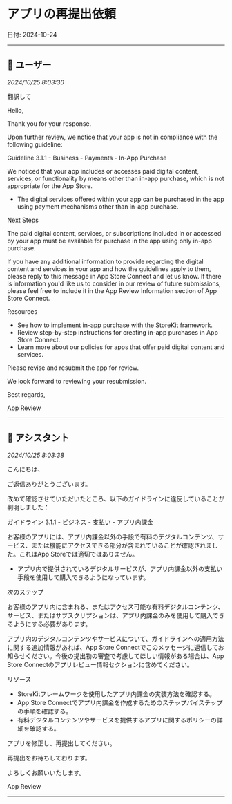 # アプリの再提出依頼

日付: 2024-10-24

---

## 👤 ユーザー
*2024/10/25 8:03:30*

翻訳して

Hello,

Thank you for your response.

Upon further review, we notice that your app is not in compliance with the following guideline:

Guideline 3.1.1 - Business - Payments - In-App Purchase

We noticed that your app includes or accesses paid digital content, services, or functionality by means other than in-app purchase, which is not appropriate for the App Store. 

- The digital services offered within your app can be purchased in the app using payment mechanisms other than in-app purchase. 

Next Steps

The paid digital content, services, or subscriptions included in or accessed by your app must be available for purchase in the app using only in-app purchase. 

If you have any additional information to provide regarding the digital content and services in your app and how the guidelines apply to them, please reply to this message in App Store Connect and let us know. If there is information you'd like us to consider in our review of future submissions, please feel free to include it in the App Review Information section of App Store Connect. 

Resources

- See how to implement in-app purchase with the StoreKit framework.
- Review step-by-step instructions for creating in-app purchases in App Store Connect. 
- Learn more about our policies for apps that offer paid digital content and services.

Please revise and resubmit the app for review.

We look forward to reviewing your resubmission.

Best regards,

App Review

---

## 🤖 アシスタント
*2024/10/25 8:03:38*

こんにちは、

ご返信ありがとうございます。

改めて確認させていただいたところ、以下のガイドラインに違反していることが判明しました：

ガイドライン 3.1.1 - ビジネス - 支払い - アプリ内課金

お客様のアプリには、アプリ内課金以外の手段で有料のデジタルコンテンツ、サービス、または機能にアクセスできる部分が含まれていることが確認されました。これはApp Storeでは適切ではありません。

- アプリ内で提供されているデジタルサービスが、アプリ内課金以外の支払い手段を使用して購入できるようになっています。

次のステップ

お客様のアプリ内に含まれる、またはアクセス可能な有料デジタルコンテンツ、サービス、またはサブスクリプションは、アプリ内課金のみを使用して購入できるようにする必要があります。

アプリ内のデジタルコンテンツやサービスについて、ガイドラインへの適用方法に関する追加情報があれば、App Store Connectでこのメッセージに返信してお知らせください。今後の提出物の審査で考慮してほしい情報がある場合は、App Store Connectのアプリレビュー情報セクションに含めてください。

リソース

- StoreKitフレームワークを使用したアプリ内課金の実装方法を確認する。
- App Store Connectでアプリ内課金を作成するためのステップバイステップの手順を確認する。
- 有料デジタルコンテンツやサービスを提供するアプリに関するポリシーの詳細を確認する。

アプリを修正し、再提出してください。

再提出をお待ちしております。

よろしくお願いいたします。

App Review

---
